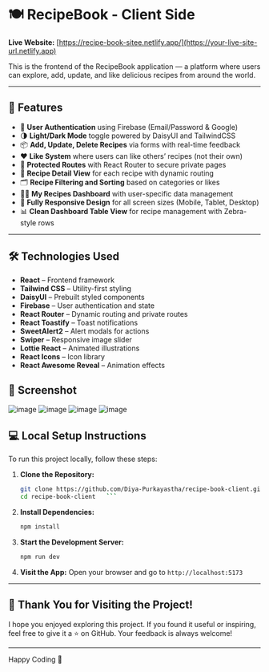 # 🍽️ RecipeBook - Client Side

**Live Website:** [https://recipe-book-sitee.netlify.app/](https://your-live-site-url.netlify.app)

This is the frontend of the RecipeBook application — a platform where users can explore, add, update, and like delicious recipes from around the world.

---

## 🚀 Features

- 🔐 **User Authentication** using Firebase (Email/Password & Google)
- 🌗 **Light/Dark Mode** toggle powered by DaisyUI and TailwindCSS
- 📦 **Add, Update, Delete Recipes** via forms with real-time feedback
- ❤️ **Like System** where users can like others’ recipes (not their own)
- 🧭 **Protected Routes** with React Router to secure private pages
- 📄 **Recipe Detail View** for each recipe with dynamic routing
- 🗂️ **Recipe Filtering and Sorting** based on categories or likes
- 🧑‍🍳 **My Recipes Dashboard** with user-specific data management
- 📱 **Fully Responsive Design** for all screen sizes (Mobile, Tablet, Desktop)
- 📊 **Clean Dashboard Table View** for recipe management with Zebra-style rows


---

## 🛠️ Technologies Used

- **React** – Frontend framework
- **Tailwind CSS** – Utility-first styling
- **DaisyUI** – Prebuilt styled components
- **Firebase** – User authentication and state
- **React Router** – Dynamic routing and private routes
- **React Toastify** – Toast notifications
- **SweetAlert2** – Alert modals for actions
- **Swiper** – Responsive image slider
- **Lottie React** – Animated illustrations
- **React Icons** – Icon library
- **React Awesome Reveal** – Animation effects

## 📸 Screenshot
![image](https://github.com/user-attachments/assets/d7e33e25-5151-4539-bcfb-fcf3304907aa)
![image](https://github.com/user-attachments/assets/44c54291-14b9-402c-9c65-c1e0d5e97d39)
![image](https://github.com/user-attachments/assets/064b6766-70b4-45c4-a7b5-93a9384a0d6d)
![image](https://github.com/user-attachments/assets/29e6bd4f-2c5e-4b4f-8c39-1fb2db33bfd6)

## 💻 Local Setup Instructions

To run this project locally, follow these steps:

1. **Clone the Repository:**

   ```bash
   git clone https://github.com/Diya-Purkayastha/recipe-book-client.git
   cd recipe-book-client   ```

2. **Install Dependencies:**

   ```bash
   npm install
   ```

3. **Start the Development Server:**

   ```bash
   npm run dev
   ```

4. **Visit the App:**
   Open your browser and go to `http://localhost:5173`

---


## 🙌 Thank You for Visiting the Project!

I hope you enjoyed exploring this project. If you found it useful or inspiring, feel free to give it a ⭐ on GitHub. Your feedback is always welcome!

---

Happy Coding 🚀

